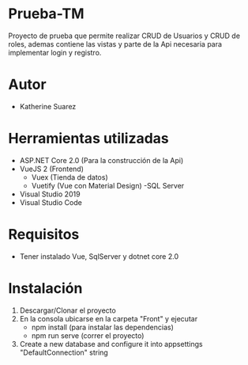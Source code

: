 # Prueba-TM

Proyecto de prueba que permite realizar CRUD de Usuarios y CRUD de roles, ademas contiene las vistas y parte de la Api necesaria para implementar login y registro.

# Autor
  - Katherine Suarez

# Herramientas utilizadas
- ASP.NET Core 2.0 (Para la construcción de la Api)
- VueJS 2 (Frontend)
  - Vuex (Tienda de datos)
  - Vuetify (Vue con Material Design)
 -SQL Server
- Visual Studio 2019
- Visual Studio Code

# Requisitos
 - Tener instalado Vue, SqlServer y dotnet core 2.0
 
# Instalación
 1) Descargar/Clonar el proyecto
 2) En la consola ubicarse en la carpeta "Front" y ejecutar
    - npm install (para instalar las dependencias)
    - npm run serve (correr el proyecto)
 3) Create a new database and configure it into appsettings "DefaultConnection" string
   
